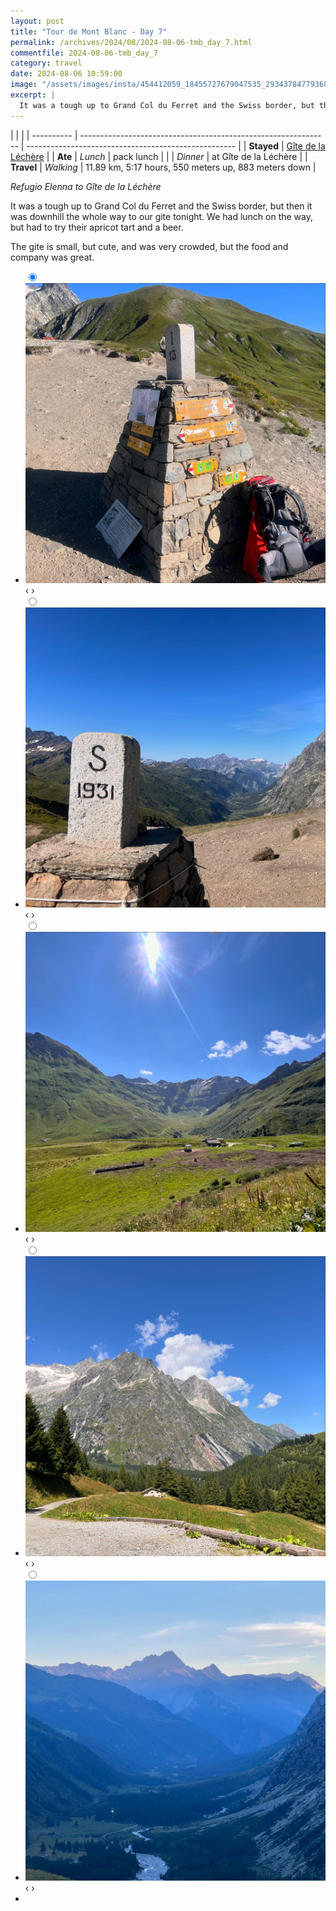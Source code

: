 ```yaml
---
layout: post
title: "Tour de Mont Blanc - Day 7"
permalink: /archives/2024/08/2024-08-06-tmb_day_7.html
commentfile: 2024-08-06-tmb_day_7
category: travel
date: 2024-08-06 10:59:00
image: "/assets/images/insta/454412059_18455727679047535_2934378477936844139_n_17892682761054034.jpg"
excerpt: |
  It was a tough up to Grand Col du Ferret and the Swiss border, but then it was downhill the whole way to our gite tonight. The gite is small, but the food was great.
---
```


|            |                                                                |
| ---------- | -------------------------------------------------------------- | ---------------------------------------------------- |
| **Stayed** | [Gîte de la Léchère](https://www.gitedelalechere.ch/home.html) |
| **Ate**    | _Lunch_                                                        | pack lunch                                           |
|            | _Dinner_                                                       | at Gîte de la Léchère                                |
| **Travel** | _Walking_                                                      | 11.89 km, 5:17 hours, 550 meters up, 883 meters down |

_Refugio Elenna to Gîte de la Léchère_

It was a tough up to Grand Col du Ferret and the Swiss border, but then it was downhill the whole way to our gite tonight. We had lunch on the way, but had to try their apricot tart and a beer.

The gite is small, but cute, and was very crowded, but the food and company was great.

<ul class="slides">
    <input type="radio" name="radio-btn" id="img-1" checked="checked" />
    <li class="slide-container">
        <div class="slide">
          <a href="/assets/images/insta/454317098_18455727724047535_1208589343884427120_n_18029344523003328.jpg"><img src="/assets/images/insta/454317098_18455727724047535_1208589343884427120_n_18029344523003328.jpg" /></a>
        </div>
    <div class="nav">
      <label for="img-5" class="prev">&#x2039;</label>
      <label for="img-2" class="next">&#x203a;</label>
    </div>
    </li>
        <input type="radio" name="radio-btn" id="img-2"  />
    <li class="slide-container">
        <div class="slide">
          <a href="/assets/images/insta/454351797_18455727700047535_7578959673685270379_n_18271852750168970.jpg"><img src="/assets/images/insta/454351797_18455727700047535_7578959673685270379_n_18271852750168970.jpg" /></a>
        </div>
    <div class="nav">
      <label for="img-1" class="prev">&#x2039;</label>
      <label for="img-3" class="next">&#x203a;</label>
    </div>
    </li>
        <input type="radio" name="radio-btn" id="img-3"  />
    <li class="slide-container">
        <div class="slide">
          <a href="/assets/images/insta/454370932_18455727712047535_6208648612126387812_n_17998673327651562.jpg"><img src="/assets/images/insta/454370932_18455727712047535_6208648612126387812_n_17998673327651562.jpg" /></a>
        </div>
    <div class="nav">
      <label for="img-2" class="prev">&#x2039;</label>
      <label for="img-4" class="next">&#x203a;</label>
    </div>
    </li>
        <input type="radio" name="radio-btn" id="img-4"  />
    <li class="slide-container">
        <div class="slide">
          <a href="/assets/images/insta/454399091_18455727733047535_6022352391735321128_n_18002468585449734.jpg"><img src="/assets/images/insta/454399091_18455727733047535_6022352391735321128_n_18002468585449734.jpg" /></a>
        </div>
    <div class="nav">
      <label for="img-3" class="prev">&#x2039;</label>
      <label for="img-5" class="next">&#x203a;</label>
    </div>
    </li>
    <input type="radio" name="radio-btn" id="img-5" />
    <li class="slide-container">
        <div class="slide">
          <a href="/assets/images/insta/454412059_18455727679047535_2934378477936844139_n_17892682761054034.jpg"><img src="/assets/images/insta/454412059_18455727679047535_2934378477936844139_n_17892682761054034.jpg" /></a>
        </div>
    <div class="nav">
      <label for="img-4" class="prev">&#x2039;</label>
      <label for="img-1" class="next">&#x203a;</label>
    </div>
    </li>
    <li class="nav-dots">
      <label for="img-1" class="nav-dot" id="img-dot-1"></label>
      <label for="img-2" class="nav-dot" id="img-dot-2"></label>
      <label for="img-3" class="nav-dot" id="img-dot-3"></label>
      <label for="img-4" class="nav-dot" id="img-dot-4"></label>
      <label for="img-5" class="nav-dot" id="img-dot-5"></label>
    </li>
</ul>
